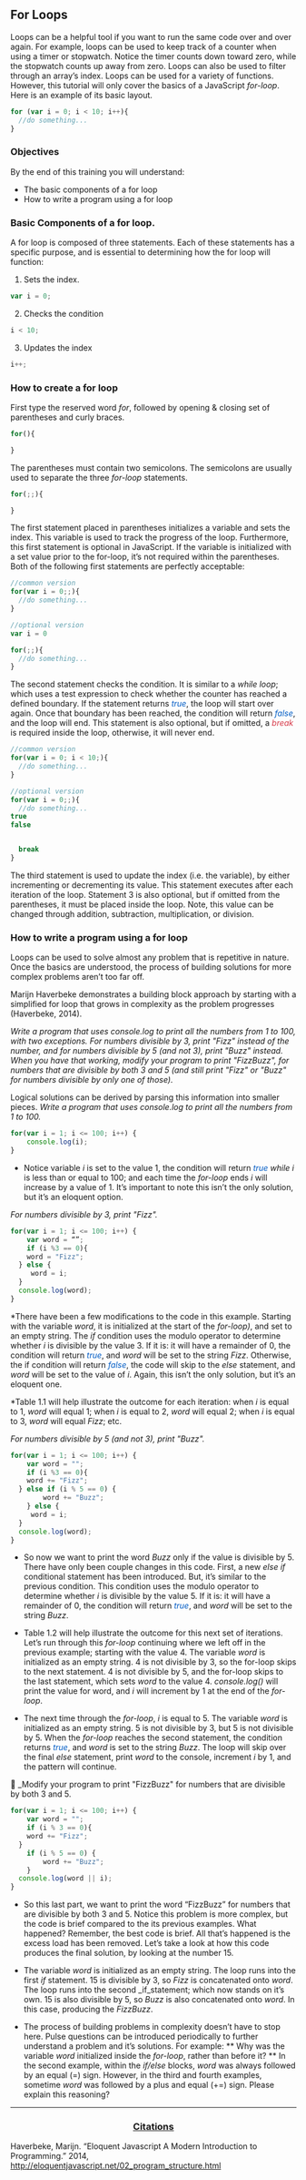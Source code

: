 ## For Loops
Loops can be a helpful tool if you want to run the same code over and over again. For example, loops can be used to keep track of a counter when using a timer or stopwatch. Notice the timer counts down toward zero, while the stopwatch counts up away from zero. Loops can also be used to filter through an array’s index. Loops can be used for a variety of functions. However, this tutorial will only cover the basics of a JavaScript _for-loop_. Here is an example of its basic layout.
```JavaScript
for (var i = 0; i < 10; i++){
  //do something...
}
```

### Objectives
By the end of this training you will understand:
* The basic components of a for loop
* How to write a program using a for loop


### Basic Components of a for loop.
A for loop is composed of three statements. Each of these statements has a specific purpose, and is essential to determining how the for loop will function:

1. Sets the index.
```JavaScript
var i = 0;
```
2. Checks the condition
```JavaScript
i < 10;
```

3. Updates the index
```JavaScript
i++;
```

### How to create a for loop
First type the reserved word _for_, followed by opening & closing set of parentheses and curly braces.
```JavaScript
for(){

}
```
The parentheses must contain two semicolons. The semicolons are usually used to separate the three _for-loop_ statements.
```JavaScript
for(;;){

}
```

The first statement placed in parentheses initializes a variable and sets the index. This variable is used to track the progress of the loop. Furthermore, this first statement is optional in JavaScript. If the variable is initialized with a set value prior to the for-loop, it’s not required within the parentheses. Both of the following first statements are perfectly acceptable:

```JavaScript
//common version
for(var i = 0;;){
  //do something...
}
```

```JavaScript
//optional version
var i = 0

for(;;){
  //do something...
}
```

The second statement checks the condition. It is similar to a _while loop_; which uses a test expression to check whether the counter has reached a defined boundary. If the statement returns _<span style="color:#005cc5">true</span>_, the loop will start over again. Once that boundary has been reached, the condition will return _<span style="color:#005cc5">false</span>_, and the loop will end. This statement is also optional, but if omitted, a _<span style="color:#d73a49">break</span>_ is required inside the loop, otherwise, it will never end.
```JavaScript
//common version
for(var i = 0; i < 10;){
  //do something...
}
```

```JavaScript
//optional version
for(var i = 0;;){
  //do something...
true
false


  break
}
```
<!-- Code Block initialize within parentheses-->
<!-- Code Block initials optional at end of loop-->

The third statement is used to update the index (i.e. the variable), by either incrementing or decrementing its value. This statement executes after each iteration of the loop. Statement 3 is also optional, but if omitted from the parentheses, it must be placed inside the loop. Note, this value can be changed through addition, subtraction, multiplication, or division.
<!-- Code Block initialize within parentheses-->
<!-- Code Block initials optional at end of loop-->


### How to write a program using a for loop
Loops can be used to solve almost any problem that is repetitive in nature. Once the basics are understood, the process of building solutions for more complex problems aren’t too far off.

Marijn Haverbeke demonstrates a building block approach by starting with a simplified for loop  that grows in complexity as the problem progresses (Haverbeke, 2014).
<!-- http://eloquentjavascript.net/02_program_structure.html -->

_Write a program that uses console.log to print all the numbers from 1 to 100, with two exceptions. For numbers divisible by 3, print "Fizz" instead of the number, and for numbers divisible by 5 (and not 3), print "Buzz" instead.
When you have that working, modify your program to print "FizzBuzz", for numbers that are divisible by both 3 and 5 (and still print "Fizz" or "Buzz" for numbers divisible by only one of those)._

Logical solutions can be derived by parsing this information into smaller pieces.
_Write a program that uses console.log to print all the numbers from 1 to 100._

```JavaScript
for(var i = 1; i <= 100; i++) {
	console.log(i);
}
```

* Notice variable _i_ is set to the value 1, the condition will return _<span style="color:#005cc5">true</span>_ _while i_ is less than or equal to 100; and each time the _for-loop_ ends _i_ will increase by a value of 1. It’s important to note this isn’t the only solution, but it’s an eloquent option.




_For numbers divisible by 3, print "Fizz"._

```JavaScript
for(var i = 1; i <= 100; i++) {
	var word = “”;
	if (i %3 == 0){
    word = "Fizz";
  } else {
     word = i;
  }
  console.log(word);
}
```

*There have been a few modifications to the code in this example. Starting with the variable _word_, it is initialized at the start of the _for-loop)_, and set to an empty string. The _if_ condition uses the modulo operator to determine whether _i_ is divisible by the value 3. If it is: it will have a remainder of 0, the condition will return _<span style="color:#005cc5">true</span>_, and _word_ will be set to the string _Fizz_. Otherwise, the if condition will return _<span style="color:#005cc5">false</span>_, the code will skip to the _else_ statement, and _word_ will be set to the value of _i_. Again, this isn’t the only solution, but it’s an eloquent one.

*Table 1.1 will help illustrate the outcome for each iteration: when _i_ is equal to 1, _word_ will equal 1; when _i_ is equal to 2, _word_ will equal 2; when _i_ is equal to 3, _word_ will equal _Fizz_; etc.

<!-- Table 1.1 console log table for values 1 through 3 -->











_For numbers divisible by 5 (and not 3), print "Buzz"._

```JavaScript
for(var i = 1; i <= 100; i++) {
	var word = "";
	if (i %3 == 0){
    word += "Fizz";
  } else if (i % 5 == 0) {
		word += "Buzz";
	} else {
     word = i;
  }
  console.log(word);
}
```

* So now we want to print the word _Buzz_ only if the value is divisible by 5. There have only been couple changes in this code. First, a new _else if_ conditional statement has been introduced. But, it’s similar to the previous condition. This condition uses the modulo operator to determine whether _i_ is divisible by the value 5. If it is: it will have a remainder of 0, the condition will return _<span style="color:#005cc5">true</span>_, and _word_ will be set to the string _Buzz_.

* Table 1.2 will help illustrate the outcome for this next set of iterations. Let’s run through this _for-loop_ continuing where we left off in the previous example; starting with the value 4. The variable _word_ is initialized as an empty string. 4 is not divisible by 3, so the for-loop skips to the next statement. 4 is not divisible by 5, and the for-loop skips to the last statement, which sets _word_ to the value 4. _console.log()_ will print the value for word, and _i_ will increment by 1 at the end of the _for-loop_.

* The next time through the _for-loop_, _i_ is equal to 5.
The variable _word_ is initialized as an empty string. 5 is not divisible by 3, but 5 is not divisible by 5. When the _for-loop_ reaches the second statement, the condition returns _<span style="color:#005cc5">true</span>_, and _word_ is set to the string _Buzz_.  The loop will skip over the final _else_ statement, print _word_ to the console, increment _i_ by 1, and the pattern will continue.

<!-- Table 1.2 console log table show 1 through three but explain starting at value 4 and go to 5-->


_Modify your program to print "FizzBuzz" for numbers that are divisible by both 3 and 5.
```JavaScript
for(var i = 1; i <= 100; i++) {
	var word = "";
	if (i % 3 == 0){
    word += "Fizz";
  }
	if (i % 5 == 0) {
		word += "Buzz";
	}
  console.log(word || i);
}
```


* So this last part, we want to print the word “FizzBuzz” for numbers that are divisible by both 3 and 5. Notice this problem is more complex, but the code is brief compared to the its previous examples. What happened? Remember, the best code is brief. All that’s happened is the excess load has been removed. Let’s take a look at how this code produces the final solution, by looking at the number 15.

* The variable _word_ is initialized as an empty string. The loop runs into the first _if_ statement. 15 is divisible by 3, so _Fizz_ is concatenated onto _word_. The loop runs into the second _if_statement; which now stands on it’s own. 15 is also divisible by 5, so _Buzz_ is also concatenated onto _word_. In this case, producing the _FizzBuzz_.

<!--Table 1.3 console log table skip to the value 15-->

* The process of building problems in complexity doesn’t have to stop here. Pulse questions can be introduced periodically to further understand a problem and it’s solutions. For example:
** Why was the variable _word_ initialized inside the _for-loop_, rather than before it?
** In the second example, within the _if/else_ blocks,  _word_ was always followed by an equal (=) sign. However, in the third and fourth examples, sometime _word_ was followed by a plus and equal (+=) sign. Please explain this reasoning?



****
<h3><div style="text-align:center;text-decoration:underline">Citations</div></h3>

Haverbeke, Marijn. “Eloquent Javascript A Modern Introduction to Programming.” 2014, <a style="color:#0D6EE4" href="http://eloquentjavascript.net/02_program_structure.html">http://eloquentjavascript.net/02_program_structure.html</a>
